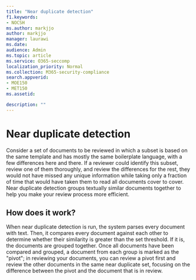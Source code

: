 ```yaml
---
title: "Near duplicate detection"
f1.keywords:
- NOCSH
ms.author: markjjo
author: markjjo
manager: laurawi
ms.date: 
audience: Admin
ms.topic: article
ms.service: O365-seccomp
localization_priority: Normal
ms.collection: M365-security-compliance 
search.appverid: 
- MOE150
- MET150
ms.assetid: 

description: ""
---
```


# Near duplicate detection

Consider a set of documents to be reviewed in which a subset is based on the same template and has mostly the same boilerplate language, with a few differences here and there. If a reviewer could identify this subset, review one of them thoroughly, and review the differences for the rest, they would not have missed any unique information while taking only a fraction of time that would have taken them to read all documents cover to cover. Near duplicate detection groups textually similar documents together to help you make your review process more efficient.

## How does it work?

When near duplicate detection is run, the system parses every document with text. Then, it compares every document against each other to determine whether their similarity is greater than the set threshold. If it is, the documents are grouped together. Once all documents have been compared and grouped, a document from each group is marked as the "pivot"; in reviewing your documents, you can review a pivot first and review the other documents in the same near duplicate set, focusing on the difference between the pivot and the document that is in review.
